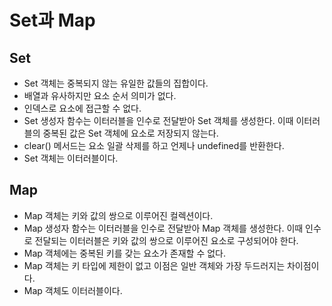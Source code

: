 # Set과 Map

## Set

- Set 객체는 중복되지 않는 유일한 값들의 집합이다.
- 배열과 유사하지만 요소 순서 의미가 없다.
- 인덱스로 요소에 접근할 수 없다.
- Set 생성자 함수는 이터러블을 인수로 전달받아 Set 객체를 생성한다. 이때 이터러블의 중복된 값은 Set 객체에 요소로 저장되지 않는다.
- clear() 메서드는 요소 일괄 삭제를 하고 언제나 undefined를 반환한다.
- Set 객체는 이터러블이다.

## Map

- Map 객체는 키와 값의 쌍으로 이루어진 컬렉션이다.
- Map 생성자 함수는 이터러블을 인수로 전달받아 Map 객체를 생성한다. 이때 인수로 전달되는 이터러블은 키와 값의 쌍으로 이루어진 요소로 구성되어야 한다.
- Map 객체에는 중복된 키를 갖는 요소가 존재할 수 없다.
- Map 객체는 키 타입에 제한이 없고 이점은 일반 객체와 가장 두드러지는 차이점이다.
- Map 객체도 이터러블이다.
